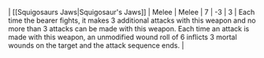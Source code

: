| [[Squigosaurs Jaws\|Squigosaur's Jaws]] | Melee | Melee | 7   | -3  | 3   | Each time the bearer fights, it makes 3 additional attacks with this weapon and no more than 3 attacks can be made with this weapon. Each time an attack is made with this weapon, an unmodified wound roll of 6 inflicts 3 mortal wounds on the target and the attack sequence ends. | 
